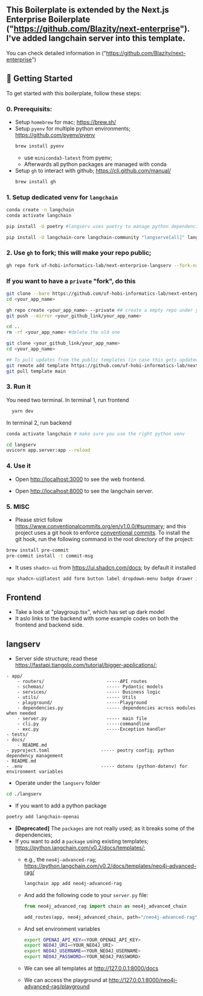 ## This Boilerplate is extended by the Next.js Enterprise Boilerplate ("https://github.com/Blazity/next-enterprise"). I've added langchain server into this template.

You can check detailed information in ("https://github.com/Blazity/next-enterprise")

## 🎯 Getting Started

To get started with this boilerplate, follow these steps:

### 0. Prerequisits:
* Setup `homebrew` for mac; https://brew.sh/
* Setup `pyenv` for multiple python environments; https://github.com/pyenv/pyenv
    ```bash
    brew install pyenv 
    ```
  * use `miniconda3-latest` from pyenv; 
  * Afterwards all python packages are managed with conda
* Setup `gh` to interact with github; https://cli.github.com/manual/
    ```bash
    brew install gh 
    ```

### 1. Setup dedicated venv for `langchain`
```bash
conda create -n langchain
conda activate langchain

pip install -U poetry #langserv uses poetry to manage python dependencies https://python-poetry.org/

pip install -U langchain-core langchain-community "langserve[all]" langchain-cli langsmith
```

### 2. Use `gh` to fork; this will make your repo public;
```bash
gh repo fork uf-hobi-informatics-lab/next-enterprise-langserv --fork-name <your_app_name> --clone
```
### If you want to have a `private` "fork", do this 
```bash
git clone --bare https://github.com/uf-hobi-informatics-lab/next-enterprise-langserv.git <your_app_name>
cd <your_app_name>

gh repo create <your_app_name> --private ## create a empty repo under your own account; assuming you have already run gh auth, etc.
git push --mirror <your_github_link/your_app_name>

cd ..
rm -rf <your_app_name> #delete the old one

git clone <your_github_link/your_app_name>
cd <your_app_name>

## To pull updates from the public templates (in case this gets updated, and there are features you want to merge into your private repo
git remote add template https://github.com/uf-hobi-informatics-lab/next-enterprise-langserv
git pull template main
```

### 3. Run it
You need two terminal.
In terminal 1, run frontend
```bash
  yarn dev
```
In terminal 2, run backend
```bash
conda activate langchain # make sure you use the right python venv

cd langserv 
uvicorn app.server:app --reload

```

### 4. Use it
* Open [http://localhost:3000](http://localhost:3000) to see the web frontend.

* Open [http://localhost:8000](http://localhost:8000) to see the langchain server.

### 5. MISC
* Please strict follow https://www.conventionalcommits.org/en/v1.0.0/#summary; and this project uses a git hook to enforce [conventional commits](https://github.com/qoomon/git-conventional-commits). To install the git hook, run the following command in the root directory of the project:
```sh
brew install pre-commit
pre-commit install -t commit-msg
```
* It uses `shadcn-ui` from https://ui.shadcn.com/docs; by default it installed 
```bash
npx shadcn-ui@latest add form button label dropdown-menu badge drawer input select textarea tooltip scroll-area
```

## Frontend
* Take a look at "playgroup.tsx", which has set up dark model
* It aslo links to the backend with some example codes on both the frontend and backend side. 

## langserv 
* Server side structure; read these https://fastapi.tiangolo.com/tutorial/bigger-applications/;
```
- app/
	- routers/                       -----API routes
	- schemas/                       ----- Pydantic models
	- services/                      ----- Business logic
	- utils/                         ----- Utils
	- playground/                    -----Playground
	- dependencies.py                ----- dependencies across modules when needed
	- server.py                      ----- main file
	- cli.py                         -----commandline
	- exc.py                         -----Exception handler
- tests/
- docs/
	- README.md
- pyproject.toml                   ----- peotry config; python dependency management
- README.md
- .env                             ----- dotenv (python-dotenv) for environment variables
```
* Operate under the `langserv` folder
```bash
cd ./langserv
```
* If you want to add a python package 
```bash
poetry add langchain-openai
```
* **[Deprecated]** The `packages` are not really used; as it breaks some of the dependencies;
* If you want to add a `package` using existing templates; https://python.langchain.com/v0.2/docs/templates/;
  * e.g., the `neo4j-advanced-rag`; https://python.langchain.com/v0.2/docs/templates/neo4j-advanced-rag/

    ```bash
    langchain app add neo4j-advanced-rag
    ```
  * And add the following code to your `server.py` file:
    ```python
    from neo4j_advanced_rag import chain as neo4j_advanced_chain

    add_routes(app, neo4j_advanced_chain, path="/neo4j-advanced-rag")
    ```
  * And set environment variables
    ```bash
    export OPENAI_API_KEY=<YOUR_OPENAI_API_KEY>
    export NEO4J_URI=<YOUR_NEO4J_URI>
    export NEO4J_USERNAME=<YOUR_NEO4J_USERNAME>
    export NEO4J_PASSWORD=<YOUR_NEO4J_PASSWORD>
    ```
  * We can see all templates at http://127.0.0.1:8000/docs 
  * We can access the playground at http://127.0.0.1:8000/neo4j-advanced-rag/playground 






